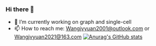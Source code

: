 ### Hi there 👋
- 🔭 I’m currently working on graph and single-cell
- 📫 How to reach me: [Wangjvyuan2001@outlook.com](mailto:Wangjvyuan2001@outlook.com) or [Wangjvyuan2021@163.com](mailto:Wangjvyuan2021@163.com)
[![Anurag's GitHub stats](https://github-readme-stats.vercel.app/api?username=EternityJune25)](https://github.com/anuraghazra/github-readme-stats)
